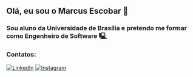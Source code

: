 ## Olá, eu sou o Marcus Escobar 👋
### Sou aluno da Universidade de Brasília e pretendo me formar como Engenheiro de Software 🖳

### Contatos:

[![LinkedIn](https://img.shields.io/badge/LinkedIn-0077B5?style=for-the-badge&logo=linkedin&logoColor=white)](https://www.linkedin.com/in/marcus-escobar-850119291/)
[![Instagram](https://img.shields.io/badge/Instagram-E4405F?style=for-the-badge&logo=instagram&logoColor=white)](https://www.instagram.com/marcusescobar.exe/)

